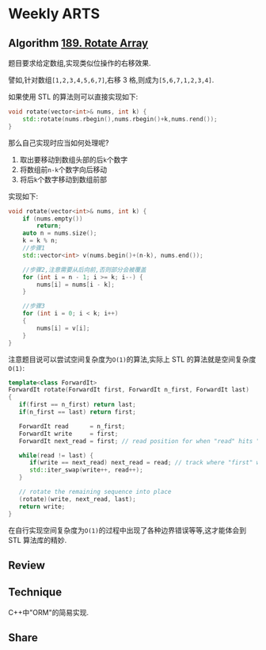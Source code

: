# Weekly ARTS

## Algorithm [189. Rotate Array](https://leetcode.com/problems/rotate-array/)

题目要求给定数组,实现类似位操作的右移效果.

譬如,针对数组`[1,2,3,4,5,6,7]`,右移 3 格,则成为`[5,6,7,1,2,3,4]`.

如果使用 STL 的算法则可以直接实现如下:

```C++
void rotate(vector<int>& nums, int k) {
    std::rotate(nums.rbegin(),nums.rbegin()+k,nums.rend());
}
```

那么自己实现时应当如何处理呢?

1. 取出要移动到数组头部的后`k`个数字
2. 将数组前`n-k`个数字向后移动
3. 将后`k`个数字移动到数组前部

实现如下:

```C++
void rotate(vector<int>& nums, int k) {
    if (nums.empty())
        return;
    auto n = nums.size();
    k = k % n;
    //步骤1
    std::vector<int> v(nums.begin()+(n-k), nums.end());

    //步骤2,注意需要从后向前,否则部分会被覆盖
    for (int i = n - 1; i >= k; i--) {
        nums[i] = nums[i - k];
    }

    //步骤3
    for (int i = 0; i < k; i++)
    {
        nums[i] = v[i];
    }
}
```

注意题目说可以尝试空间复杂度为`O(1)`的算法,实际上 STL 的算法就是空间复杂度`O(1)`:

```C++
template<class ForwardIt>
ForwardIt rotate(ForwardIt first, ForwardIt n_first, ForwardIt last)
{
   if(first == n_first) return last;
   if(n_first == last) return first;

   ForwardIt read      = n_first;
   ForwardIt write     = first;
   ForwardIt next_read = first; // read position for when "read" hits "last"

   while(read != last) {
      if(write == next_read) next_read = read; // track where "first" went
      std::iter_swap(write++, read++);
   }

   // rotate the remaining sequence into place
   (rotate)(write, next_read, last);
   return write;
}
```

在自行实现空间复杂度为`O(1)`的过程中出现了各种边界错误等等,这才能体会到 STL 算法库的精妙.

## Review

## Technique

C++中"ORM"的简易实现.

## Share
